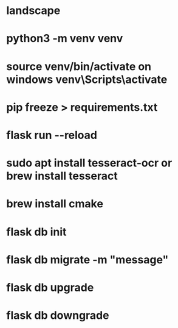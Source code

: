 # landscape

# python3 -m venv venv

# source venv/bin/activate on windows venv\Scripts\activate

# pip freeze > requirements.txt

# flask run --reload

# sudo apt install tesseract-ocr or brew install tesseract

# brew install cmake

# flask db init

# flask db migrate -m "message"

# flask db upgrade

# flask db downgrade
